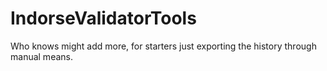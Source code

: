 # IndorseValidatorTools
Who knows might add more, for starters just exporting the history through manual means.
